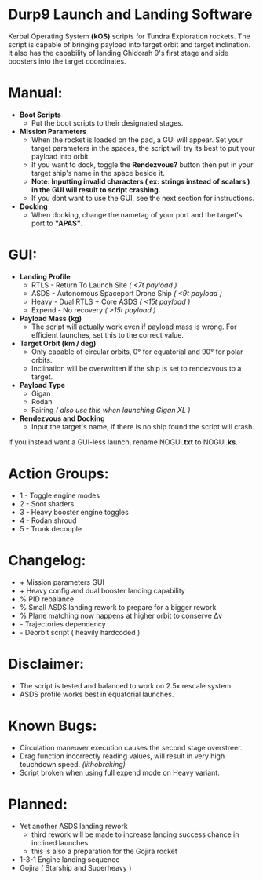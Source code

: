  # Durp9 Launch and Landing Software
 Kerbal Operating System **(kOS)** scripts for Tundra Exploration rockets. The script is capable of bringing payload into target orbit and target inclination. It also has the capability of landing Ghidorah 9's first stage and side boosters into the target coordinates.

 # Manual:
 - **Boot Scripts**
	- Put the boot scripts to their designated stages.
 - **Mission Parameters**
	- When the rocket is loaded on the pad, a GUI will appear. Set your target parameters in the spaces, the script will try its best to put your payload into orbit.
	- If you want to dock, toggle the **Rendezvous?** button then put in your target ship's name in the space beside it.
	- **Note: Inputting invalid characters ( ex: strings instead of scalars ) in the GUI will result to script crashing.**
	- If you dont want to use the GUI, see the next section for instructions.  
 - **Docking**
	- When docking, change the nametag of your port and the target's port to **"APAS"**.
	   
 # GUI:
 - **Landing Profile**
 	- RTLS - Return To Launch Site *( \<7t payload )*
 	- ASDS - Autonomous Spaceport Drone Ship *( \<9t payload )*
 	- Heavy - Dual RTLS + Core ASDS *( \<15t payload )*
 	- Expend - No recovery *( >15t payload )*
 - **Payload Mass (kg)**
 	- The script will actually work even if payload mass is wrong. For efficient launches, set this to the correct value.
 - **Target Orbit (km / deg)**
 	- Only capable of circular orbits, 0° for equatorial and 90° for polar orbits.
 	- Inclination will be overwritten if the ship is set to rendezvous to a target.
 - **Payload Type**
 	- Gigan
    - Rodan
    - Fairing *( also use this when launching Gigan XL )*
 - **Rendezvous and Docking**
 	- Input the target's name, if there is no ship found the script will crash.
 
 If you instead want a GUI-less launch, rename NOGUI.**txt** to NOGUI.**ks**.
 
 # Action Groups:
- 1 - Toggle engine modes
- 2 - Soot shaders
- 3 - Heavy booster engine toggles
- 4 - Rodan shroud
- 5 - Trunk decouple
	
 # Changelog:
 - \+ Mission parameters GUI
 - \+ Heavy config and dual booster landing capability
 - % PID rebalance
 - % Small ASDS landing rework to prepare for a bigger rework 
 - % Plane matching now happens at higher orbit to conserve Δv
 - \- Trajectories dependency
 - \- Deorbit script ( heavily hardcoded )


 # Disclaimer:
 - The script is tested and balanced to work on 2.5x rescale system.
 - ASDS profile works best in equatorial launches.
 
 # Known Bugs:
 - Circulation maneuver execution causes the second stage overstreer.
 - Drag function incorrectly reading values, will result in very high touchdown speed. *(lithobraking)*
 - Script broken when using full expend mode on Heavy variant.
	
 # Planned:
 - Yet another ASDS landing rework
 	- third rework will be made to increase landing success chance in inclined launches
 	- this is also a preparation for the Gojira rocket
 - 1-3-1 Engine landing sequence
 - Gojira ( Starship and Superheavy )